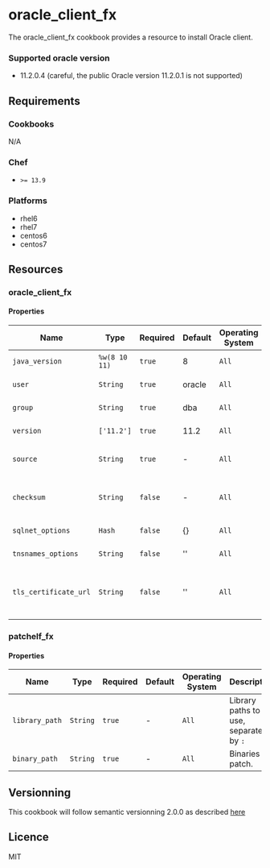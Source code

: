 # oracle_client_fx

The oracle_client_fx cookbook provides a resource to install Oracle client.

### Supported oracle version
* 11.2.0.4 (careful, the public Oracle version 11.2.0.1 is not supported)

## Requirements

### Cookbooks
N/A

### Chef
* `>= 13.9`

### Platforms
* rhel6
* rhel7
* centos6
* centos7

## Resources
### oracle_client_fx

#### Properties

| Name                  | Type          | Required | Default | Operating System | Description |
| --------------------- | ------------- | -------- | ------- | ---------------- | ----------- |
| `java_version`        | `%w(8 10 11)` | `true`   | 8       | `All`            | Java version to install. |
| `user`                | `String`      | `true`   | oracle  | `All`            | Oracle client username. |
| `group`               | `String`      | `true`   | dba     | `All`            | Oracle client group. |
| `version`             | `['11.2']`    | `true`   | 11.2    | `All`            | Version to install. |
| `source`              | `String`      | `true`   | -       | `All`            | Source URL of the oracle client zip file. |
| `checksum`            | `String`      | `false`  | -       | `All`            | Checksum of the oracle client zip file to verify. |
| `sqlnet_options`      | `Hash`        | `false`  | {}      | `All`            | sqlnet.ora file options. |
| `tnsnames_options`    | `String`      | `false`  | ''      | `All`            | tnsnames.ora file content. |
| `tls_certificate_url` | `String`      | `false`  | ''      | `All`            | URL of the root certificate to add in the client wallet. |

### patchelf_fx

#### Properties

| Name           | Type       | Required | Default | Operating System | Description |
| -------------- | ---------- | -------- | ------- | ---------------- | ----------- |
| `library_path` | `String`   | `true`   | -       | `All`            | Library paths to use, separated by `:` |
| `binary_path`  | `String`   | `true`   | -       | `All`            | Binaries to patch.                     |


## Versionning
This cookbook will follow semantic versionning 2.0.0 as described [here](https://semver.org/)

## Licence
MIT
